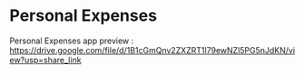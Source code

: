 # Personal Expenses

Personal Expenses app preview : https://drive.google.com/file/d/1B1cGmQnv2ZXZRT1l79ewNZl5PG5nJdKN/view?usp=share_link

